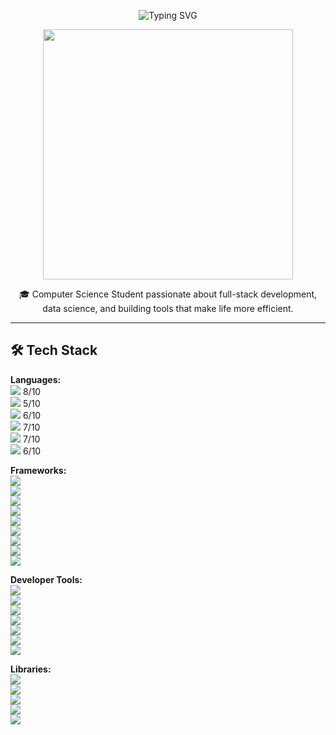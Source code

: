 <p align="center">
  <img src="https://readme-typing-svg.herokuapp.com?font=Fira+Code&size=30&pause=1000&color=FFFFFF&center=true&vCenter=true&width=435&lines=Hi%2C+I'm+Youdahe" alt="Typing SVG" />
</p>

<p align="center">
  <a href="https://giphy.com/gifs/ryKkajMOMjYCQ">
    <img src="https://media.giphy.com/media/v1.Y2lkPTc5MGI3NjExbjVwa2ppaDR3dnVnNG40bmV0YXh2ZzlnZTQ0M3hjY3BhdHl1Y3BqeCZlcD12MV9naWZzX3NlYXJjaCZjdD1n/ryKkajMOMjYCQ/giphy.gif" width="400"/>
  </a>
</p>

<p align="center">
  🎓 Computer Science Student passionate about full-stack development, data science, and building tools that make life more efficient.
</p>

---

## 🛠️ Tech Stack

**Languages:**  
<img src="https://img.shields.io/badge/Python-3776AB?style=flat&logo=python&logoColor=white"/> 8/10  
<img src="https://img.shields.io/badge/Java-007396?style=flat&logo=java&logoColor=white"/> 5/10  
<img src="https://img.shields.io/badge/JavaScript-F7DF1E?style=flat&logo=javascript&logoColor=black"/> 6/10  
<img src="https://img.shields.io/badge/MySQL-4479A1?style=flat&logo=mysql&logoColor=white"/> 7/10  
<img src="https://img.shields.io/badge/HTML5-E34F26?style=flat&logo=html5&logoColor=white"/> 7/10  
<img src="https://img.shields.io/badge/CSS3-1572B6?style=flat&logo=css3&logoColor=white"/> 6/10  

**Frameworks:**  
<img src="https://img.shields.io/badge/Flask-000000?style=flat&logo=flask&logoColor=white"/>  
<img src="https://img.shields.io/badge/Streamlit-FF4B4B?style=flat&logo=streamlit&logoColor=white"/>  
<img src="https://img.shields.io/badge/LangChain-3D3D3D?style=flat"/>  
<img src="https://img.shields.io/badge/Tailwind_CSS-06B6D4?style=flat&logo=tailwind-css&logoColor=white"/>  
<img src="https://img.shields.io/badge/Three.js-000000?style=flat&logo=three.js&logoColor=white"/>  
<img src="https://img.shields.io/badge/Vite-646CFF?style=flat&logo=vite&logoColor=white"/>  
<img src="https://img.shields.io/badge/Tesseract.js-5A5A5A?style=flat"/>  
<img src="https://img.shields.io/badge/React-61DAFB?style=flat&logo=react&logoColor=black"/>  
<img src="https://img.shields.io/badge/Express.js-000000?style=flat"/>

**Developer Tools:**  
<img src="https://img.shields.io/badge/Git-F05032?style=flat&logo=git&logoColor=white"/>  
<img src="https://img.shields.io/badge/GitHub-181717?style=flat&logo=github&logoColor=white"/>  
<img src="https://img.shields.io/badge/VS_Code-007ACC?style=flat&logo=visual-studio-code&logoColor=white"/>  
<img src="https://img.shields.io/badge/Google_Cloud-4285F4?style=flat&logo=google-cloud&logoColor=white"/>  
<img src="https://img.shields.io/badge/Postman-FF6C37?style=flat&logo=postman&logoColor=white"/>  
<img src="https://img.shields.io/badge/Node.js-339933?style=flat&logo=node.js&logoColor=white"/>  
<img src="https://img.shields.io/badge/MongoDB-47A248?style=flat&logo=mongodb&logoColor=white"/>

**Libraries:**  
<img src="https://img.shields.io/badge/Hugging_Face-FFD21F?style=flat&logo=hugging-face&logoColor=black"/>  
<img src="https://img.shields.io/badge/pandas-150458?style=flat&logo=pandas&logoColor=white"/>  
<img src="https://img.shields.io/badge/NumPy-013243?style=flat&logo=numpy&logoColor=white"/>  
<img src="https://img.shields.io/badge/yfinance-3D3D3D?style=flat"/>  
<img src="https://img.shields.io/badge/Matplotlib-11557C?style=flat"/>
